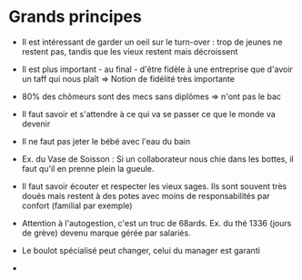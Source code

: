 # Grands principes

- Il est intéressant de garder un oeil sur le turn-over : trop de jeunes ne restent pas, tandis que les vieux restent mais décroissent

- Il est plus important - au final - d'être fidèle à une entreprise que d'avoir un taff qui nous plaît => Notion de fidélité très importante

- 80% des chômeurs sont des mecs sans diplômes => n'ont pas le bac

- Il faut savoir et s'attendre à ce qui va se passer ce que le monde va devenir

- Il ne faut pas jeter le bébé avec l'eau du bain

- Ex. du Vase de Soisson : Si un collaborateur nous chie dans les bottes, il faut qu'il en prenne plein la gueule.

- Il faut savoir écouter et respecter les vieux sages. Ils sont souvent très doués mais restent à des potes avec moins de responsabilités par confort (familial par exemple)

- Attention à l'autogestion, c'est un truc de 68ards. Ex. du thé 1336 (jours de grève) devenu marque gérée par salariés.

- Le boulot spécialisé peut changer, celui du manager est garanti

- 